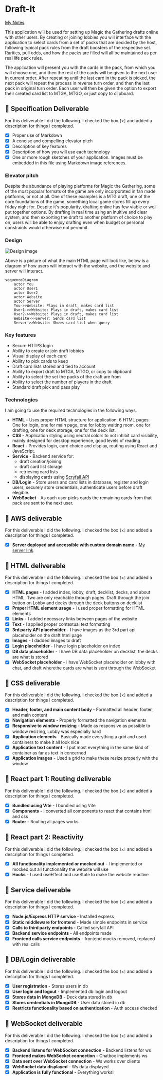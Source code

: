 # Draft-It

[My Notes](notes.md)

This application will be used for setting up Magic the Gathering drafts online with other users. By creating or joining lobbies you will interface with the application to select cards from a set of packs that are decided by the host, following typical pack rules from the draft boosters of the respective set. Rarities, pull odds, and how the packs are filled will all be maintained as per real life pack rules.

The application will present you with the cards in the pack, from which you will choose one, and then the rest of the cards will be given to the next user in current order. After repeating until the last card in the pack is picked, the next pack will repeat the process in reverse turn order, and then the last pack in original turn order. Each user will then be given the option to export their created card list to MTGA, MTGO, or just copy to clipboard. 


## 🚀 Specification Deliverable

For this deliverable I did the following. I checked the box `[x]` and added a description for things I completed.

- [x] Proper use of Markdown
- [x] A concise and compelling elevator pitch
- [x] Description of key features
- [x] Description of how you will use each technology
- [x] One or more rough sketches of your application. Images must be embedded in this file using Markdown image references.

### Elevator pitch

Despite the abundance of playing platforms for Magic the Gathering, some of the most popular formats of the game are only incorporated in fan made platforms, or not at all. One of these examples is a MTG draft, one of the core foundations of the game, something local game stores fill up every friday night for. Despite it's popularity, drafting online has few viable or well put together options. By drafting in real time using an inuitive and clear system, and then exporting the draft to another platform of choice to play on, users will be able to enjoy drafting even when budget or personal constraints would otherwise not permmit.

### Design

![Design image](app_sketch.jpg)

Above is a picture of what the main HTML page will look like, below is a diagram of how users will interact with the website, and the website and server will interact.

```mermaid
sequenceDiagram
    actor You 
    actor User1
    actor User2
    actor Website
    actor Server
    You->>Website: Plays in draft, makes card list
    User1->>Website: Plays in draft, makes card list
    User2->>Website: Plays in draft, makes card list
    Website->>Server: Sends card list
    Server->>Website: Shows card list when query
```

### Key features

- Secure HTTPS login
- Ability to create or join draft lobbies
- Visual display of each card
- Ability to pick cards to keep
- Draft card lists stored and tied to account
- Ability to export draft to MTGA, MTGO, or copy to clipboard
- Ability to select the set the packs of the draft are from
- Ability to select the number of players in the draft
- Standard draft pick and pass play


### Technologies

I am going to use the required technologies in the following ways.

- **HTML** - Uses proper HTML structure for application. 6 HTML pages. One for login, one for main page, one for lobby waiting room, one for drafting, one for deck storage, one for the deck list.
- **CSS** - Application styling using neutral colors to not inhibit card visibility, mainly designed for desktop experience, good levels of reading.
- **React** - Provides login, card choice and display, routing using React and JavaScript.
- **Service** - Backend service for:
    - draft creation/joining
    - draft card list storage
    - retrieving card lists
    - displaying cards using [Scryfall API](https://api.scryfall.com)
- **DB/Login** - Store users and card lists in database, register and login users, securely store credentials, authenticate users before draft elegible.
- **WebSocket** - As each user picks cards the remaining cards from that pack are sent to the next user.

## 🚀 AWS deliverable

For this deliverable I did the following. I checked the box `[x]` and added a description for things I completed.

- [x] **Server deployed and accessible with custom domain name** - [My server link](https://draftmagic.click).

## 🚀 HTML deliverable

For this deliverable I did the following. I checked the box `[x]` and added a description for things I completed.

- [x] **HTML pages** - I added index, lobby, draft, decklist, decks, and about HTML. Two are only reachable through pages. Draft through the join button on Lobby and decks through the deck buttons on decklist
- [x] **Proper HTML element usage** - I used proper formatting for HTML elements
- [x] **Links** - I added necessary links between pages of the website
- [x] **Text** - I applied proper contextual text formatting
- [x] **3rd party API placeholder** - I have images as the 3rd part api placeholder on the draft html page
- [x] **Images** - I dadded images to draft
- [x] **Login placeholder** - I have login placeholder on index
- [x] **DB data placeholder** - I have DB data placeholder on decklist, the decks are what is stored
- [x] **WebSocket placeholder** - I have WebSocket placeholder on lobby with chat, and draft wherethe cards are what is sent through the WebSocket

## 🚀 CSS deliverable

For this deliverable I did the following. I checked the box `[x]` and added a description for things I completed.

- [x] **Header, footer, and main content body** - Formatted all header, footer, and main content
- [x] **Navigation elements** - Properly formatted the navigation elements
- [x] **Responsive to window resizing** - Made as responsive as possible to window resizing, Lobby was especially hard
- [x] **Application elements** - Basically made everything a grid and used containers to make it all look nice
- [x] **Application text content** - I put most everything in the same kind of container as far as text in concerned
- [x] **Application images** - Used a grid to make these resize properly with the window

## 🚀 React part 1: Routing deliverable

For this deliverable I did the following. I checked the box `[x]` and added a description for things I completed.

- [x] **Bundled using Vite** - I bundled using Vite
- [x] **Components** - I converted all components to react that contains html and css
- [x] **Router** - Routing all pages works

## 🚀 React part 2: Reactivity

For this deliverable I did the following. I checked the box `[x]` and added a description for things I completed.

- [x] **All functionality implemented or mocked out** - I implemented or mocked out all functionality the website will use
- [x] **Hooks** - I used useEffect and useState to make the website reactive

## 🚀 Service deliverable

For this deliverable I did the following. I checked the box `[x]` and added a description for things I completed.

- [x] **Node.js/Express HTTP service** - Installed express
- [x] **Static middleware for frontend** - Made simple endpoints in service
- [x] **Calls to third party endpoints** - Called scryfall API
- [x] **Backend service endpoints** - All endpoints made
- [x] **Frontend calls service endpoints** - frontend mocks removed, replaced with real calls

## 🚀 DB/Login deliverable

For this deliverable I did the following. I checked the box `[x]` and added a description for things I completed.

- [x] **User registration** - Stores users in db
- [x] **User login and logout** - Implemented db login and logout
- [x] **Stores data in MongoDB** - Deck data stored in db
- [x] **Stores credentials in MongoDB** - User data stored in db
- [x] **Restricts functionality based on authentication** - Auth access checked

## 🚀 WebSocket deliverable

For this deliverable I did the following. I checked the box `[x]` and added a description for things I completed.

- [x] **Backend listens for WebSocket connection** - Backend listens for ws
- [x] **Frontend makes WebSocket connection** - Chatbox implements ws
- [x] **Data sent over WebSocket connection** - Ws works over clients
- [x] **WebSocket data displayed** - Ws data displayed
- [x] **Application is fully functional** - Everything works!
